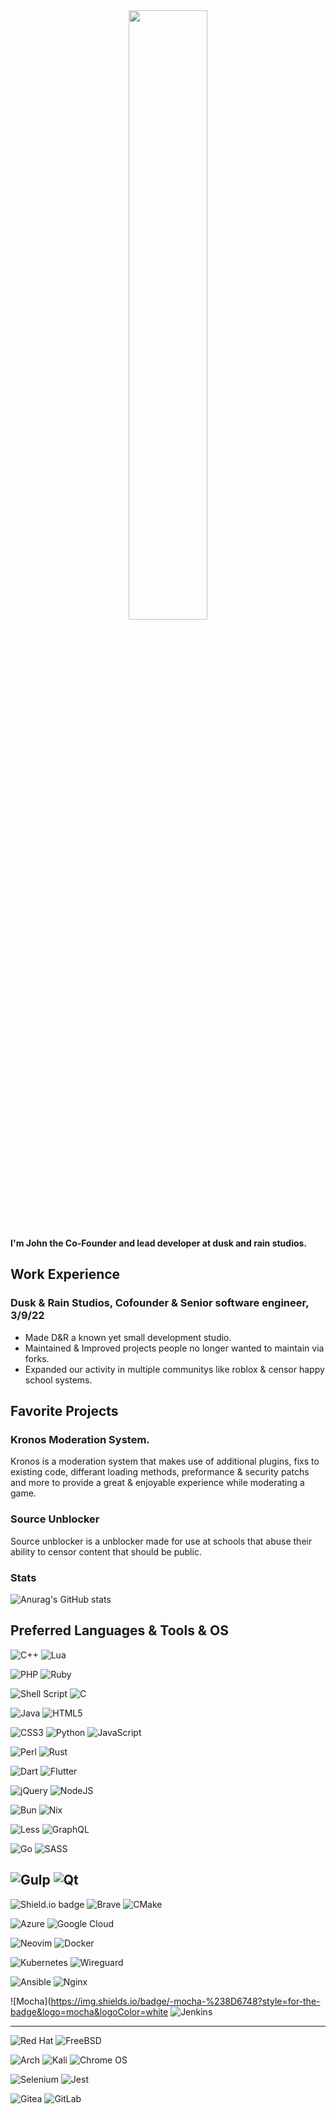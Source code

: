 <div align="center">
<img src="https://rishavanand.github.io/static/images/greetings.gif" align="center" style="width: 50%" />
</div>  

**I'm John the Co-Founder and lead developer at dusk and rain studios.**

## Work Experience

### Dusk & Rain Studios, Cofounder & Senior software engineer, 3/9/22 

- Made D&R a known yet small development studio.
- Maintained & Improved projects people no longer wanted to maintain via forks.
- Expanded our activity in multiple communitys like roblox & censor happy school systems.

## Favorite Projects

### Kronos Moderation System.

Kronos is a moderation system that makes use of additional plugins, fixs to existing code, differant loading methods, preformance & security patchs and more to provide a great & enjoyable experience while moderating a game.



### Source Unblocker

Source unblocker is a unblocker made for use at schools that abuse their ability to censor content that should be public.



### Stats
![Anurag's GitHub stats](https://github-readme-stats.vercel.app/api?username=JohnteBrown&show_icons=true&theme=gruvbox)

## Preferred Languages & Tools & OS
![C++](https://img.shields.io/badge/c++-%2300599C.svg?style=for-the-badge&logo=c%2B%2B&logoColor=white)
![Lua](https://img.shields.io/badge/lua-%232C2D72.svg?style=for-the-badge&logo=lua&logoColor=white)

![PHP](https://img.shields.io/badge/php-%23777BB4.svg?style=for-the-badge&logo=php&logoColor=white)
![Ruby](https://img.shields.io/badge/ruby-%23CC342D.svg?style=for-the-badge&logo=ruby&logoColor=white)

![Shell Script](https://img.shields.io/badge/shell_script-%23121011.svg?style=for-the-badge&logo=gnu-bash&logoColor=white)
![C](https://img.shields.io/badge/c-%2300599C.svg?style=for-the-badge&logo=c&logoColor=white)

![Java](https://img.shields.io/badge/java-%23ED8B00.svg?style=for-the-badge&logo=java&logoColor=white)
![HTML5](https://img.shields.io/badge/html5-%23E34F26.svg?style=for-the-badge&logo=html5&logoColor=white)

![CSS3](https://img.shields.io/badge/css3-%231572B6.svg?style=for-the-badge&logo=css3&logoColor=white)
![Python](https://img.shields.io/badge/python-3670A0?style=for-the-badge&logo=python&logoColor=ffdd54)
![JavaScript](https://img.shields.io/badge/javascript-%23323330.svg?style=for-the-badge&logo=javascript&logoColor=%23F7DF1E)

![Perl](https://img.shields.io/badge/perl-%2339457E.svg?style=for-the-badge&logo=perl&logoColor=white)
![Rust](https://img.shields.io/badge/rust-%23000000.svg?style=for-the-badge&logo=rust&logoColor=white)

![Dart](https://img.shields.io/badge/dart-%230175C2.svg?style=for-the-badge&logo=dart&logoColor=white)
![Flutter](https://img.shields.io/badge/Flutter-%2302569B.svg?style=for-the-badge&logo=Flutter&logoColor=white)

![jQuery](https://img.shields.io/badge/jquery-%230769AD.svg?style=for-the-badge&logo=jquery&logoColor=white)
![NodeJS](https://img.shields.io/badge/node.js-6DA55F?style=for-the-badge&logo=node.js&logoColor=white)

![Bun](https://img.shields.io/badge/Bun-%23000000.svg?style=for-the-badge&logo=bun&logoColor=white)
![Nix](https://img.shields.io/badge/NIX-5277C3.svg?style=for-the-badge&logo=NixOS&logoColor=white)

![Less](https://img.shields.io/badge/less-2B4C80?style=for-the-badge&logo=less&logoColor=white)
![GraphQL](https://img.shields.io/badge/-GraphQL-E10098?style=for-the-badge&logo=graphql&logoColor=white)

![Go](https://img.shields.io/badge/go-%2300ADD8.svg?style=for-the-badge&logo=go&logoColor=white)
![SASS](https://img.shields.io/badge/SASS-hotpink.svg?style=for-the-badge&logo=SASS&logoColor=white)

![Gulp](https://img.shields.io/badge/GULP-%23CF4647.svg?style=for-the-badge&logo=gulp&logoColor=white)
![Qt](https://img.shields.io/badge/Qt-%23217346.svg?style=for-the-badge&logo=Qt&logoColor=white)
---


![Shield.io badge](https://img.shields.io/badge/git-%23F05033.svg?style=for-the-badge&logo=git&logoColor=white)
![Brave](https://img.shields.io/badge/Brave-FB542B?style=for-the-badge&logo=Brave&logoColor=white)
![CMake](https://img.shields.io/badge/CMake-%23008FBA.svg?style=for-the-badge&logo=cmake&logoColor=white)

![Azure](https://img.shields.io/badge/azure-%230072C6.svg?style=for-the-badge&logo=microsoftazure&logoColor=white)
![Google Cloud](https://img.shields.io/badge/GoogleCloud-%234285F4.svg?style=for-the-badge&logo=google-cloud&logoColor=white)

![Neovim](https://img.shields.io/badge/NeoVim-%2357A143.svg?&style=for-the-badge&logo=neovim&logoColor=white)
![Docker](https://img.shields.io/badge/docker-%230db7ed.svg?style=for-the-badge&logo=docker&logoColor=white)

![Kubernetes](https://img.shields.io/badge/kubernetes-%23326ce5.svg?style=for-the-badge&logo=kubernetes&logoColor=white)
![Wireguard](https://img.shields.io/badge/wireguard-%2388171A.svg?style=for-the-badge&logo=wireguard&logoColor=white)

![Ansible](https://img.shields.io/badge/ansible-%231A1918.svg?style=for-the-badge&logo=ansible&logoColor=white)
![Nginx](https://img.shields.io/badge/nginx-%23009639.svg?style=for-the-badge&logo=nginx&logoColor=white)

![Mocha](https://img.shields.io/badge/-mocha-%238D6748?style=for-the-badge&logo=mocha&logoColor=white
![Jenkins](https://img.shields.io/badge/jenkins-%232C5263.svg?style=for-the-badge&logo=jenkins&logoColor=white)

---
![Red Hat](https://img.shields.io/badge/Red%20Hat-EE0000?style=for-the-badge&logo=redhat&logoColor=white)
![FreeBSD](https://img.shields.io/badge/-FreeBSD-%23870000?style=for-the-badge&logo=freebsd&logoColor=white)

![Arch](https://img.shields.io/badge/Arch%20Linux-1793D1?logo=arch-linux&logoColor=fff&style=for-the-badge)
![Kali](https://img.shields.io/badge/Kali-268BEE?style=for-the-badge&logo=kalilinux&logoColor=white)
![Chrome OS](https://img.shields.io/badge/chrome%20os-3d89fc?style=for-the-badge&logo=google%20chrome&logoColor=white)

![Selenium](https://img.shields.io/badge/-selenium-%43B02A?style=for-the-badge&logo=selenium&logoColor=white)
![Jest](https://img.shields.io/badge/-jest-%23C21325?style=for-the-badge&logo=jest&logoColor=white)

![Gitea](https://img.shields.io/badge/Gitea-34495E?style=for-the-badge&logo=gitea&logoColor=5D9425)
![GitLab](https://img.shields.io/badge/gitlab-%23181717.svg?style=for-the-badge&logo=gitlab&logoColor=white)




